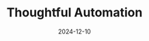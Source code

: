 ---  
layout: startup_page  
title: "Thoughtful Automation"  
id: "thoughtful.ai"  
permalink: "/thoughtfulautomationthoughtful.ai12102024/"  
website: "https://www.thoughtful.ai/"  
funding_round: "Series A"  
funding_amount: "$20M"  
investors: "Drive Capital"  
about: "Thoughtful AI provides AI-powered revenue cycle transformation solutions for the healthcare industry. Their platform uses AI agents to automate processes like claims processing, coding, and denials management, improving efficiency and reducing costs for mid-market healthcare companies. This results in a significant return on investment for their clients."  
markets: "Healthcare, AI, Enterprise Software, Artificial Intelligence (AI), Robotic Process Automation (RPA)"  
hq: "Austin, Texas, United States"  
founded_year: "2020"  
linkedin: "https://www.linkedin.com/company/thoughtful-ai"  
twitter: "https://twitter.com/thoughtful_ai"  
instagram: ""  
facebook: ""  
crunchbase: "https://www.crunchbase.com/organization/thoughtful-automation"  
pitchbook: ""  

date_display: "10-Dec-2024"  
date: "2024-12-10"

# SEO Optimization  
meta_title: "Thoughtful Automation - Series A Funding ($20M)"  
meta_description: "Thoughtful Automation, Thoughtful AI provides AI-powered revenue cycle transformation solutions for the healthcare industry. Their platform uses AI agents to automate proces..."  
meta_keywords: "Thoughtful Automation, Healthcare, AI, Enterprise Software, Artificial Intelligence (AI), Robotic Process Automation (RPA), Series A funding"  
canonical_url: "https://startup.projectstartups.com/thoughtfulautomationthoughtful.ai12102024/"  
---